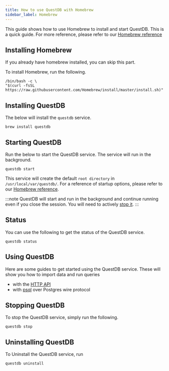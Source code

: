 ```yaml
---
title: How to use QuestDB with Homebrew
sidebar_label: Homebrew
---
```


This guide shows how to use Homebrew to install and start QuestDB. This is a
quick guide. For more reference, please refer to our
[Homebrew reference](reference/homebrew.md)

## Installing Homebrew

If you already have homebrew installed, you can skip this part.

To install Homebrew, run the following.

```script title="Install Homebrew"
/bin/bash -c \
"$(curl -fsSL https://raw.githubusercontent.com/Homebrew/install/master/install.sh)"
```

## Installing QuestDB

The below will install the `questdb` service.

```script title="Install QuestDB"
brew install questdb
```

## Starting QuestDB

Run the below to start the QuestDB service. The service will run in the
background.

```script title="Start QuestDB"
questdb start
```

This service will create the default `root directory` in
`/usr/local/var/questdb/`. For a reference of startup options, please refer to
our [Homebrew reference](reference/homebrew.md).

:::note
QuestDB will start and run in the background and continue running even if you close the session. You will need to actively [stop it](#stop).
:::

## Status

You can use the following to get the status of the QuestDB service.

```script title="Get status"
questdb status
```

## Using QuestDB

Here are some guides to get started using the QuestDB service. These will show
you how to import data and run queries

- with the [HTTP API](guide/plsql.md)
- with [psql](guide/plsql.md) over Postgres wire protocol

## Stopping QuestDB

To stop the QuestDB service, simply run the following.

```script title="Stop QuestDB"
questdb stop
```

## Uninstalling QuestDB

To Uninstall the QuestDB service, run

```script title="Uninstall QuestDB"
questdb uninstall
```
